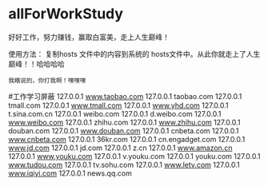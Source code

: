 # allForWorkStudy
好好工作，努力赚钱，赢取白富美，走上人生巅峰！

使用方法：
    复制hosts 文件中的内容到系统的 hosts文件中。从此你就走上了人生巅峰！！哈哈哈哈

    我瞎说的，你打我啊！嘿嘿嘿

#工作学习屏蔽
127.0.0.1 www.taobao.com
127.0.0.1 taobao.com
127.0.0.1 tmall.com
127.0.0.1 www.tmall.com
127.0.0.1 www.yhd.com
127.0.0.1 t.sina.com.cn
127.0.0.1 weibo.com
127.0.0.1 d.weibo.com
127.0.0.1 www.weibo.com
127.0.0.1 zhihu.com
127.0.0.1 www.zhihu.com
127.0.0.1 douban.com
127.0.0.1 www.douban.com
127.0.0.1 cnbeta.com
127.0.0.1 www.cnbeta.com
127.0.0.1 36kr.com
127.0.0.1 cn.engadget.com
127.0.0.1 www.jd.com
127.0.0.1 jd.com
127.0.0.1 z.cn
127.0.0.1 www.amazon.cn
127.0.0.1 www.youku.com
127.0.0.1 v.youku.com
127.0.0.1 youku.com
127.0.0.1 www.tudou.com
127.0.0.1 tv.sohu.com
127.0.0.1 www.letv.com
127.0.0.1 www.iqiyi.com
127.0.0.1 news.qq.com
